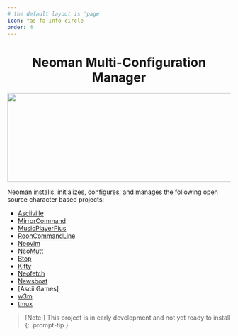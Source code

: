 ```yaml
---
# the default layout is 'page'
icon: fas fa-info-circle
order: 4
---
```


<h1 align="center">Neoman Multi-Configuration Manager</h1>

<div align="center">
<p float="left">
  <img src="https://github.com/doctorfree/neoman/wiki/screenshots/neoman.png" style="width:700px;height:200px;">
</p>
</div>

Neoman installs, initializes, configures, and manages the following
open source character based projects:

- [Asciiville](https://asciiville.dev)
- [MirrorCommand](https://mirrorcommand.dev)
- [MusicPlayerPlus](https://musicplayerplus.dev)
- [RoonCommandLine](https://rooncommand.dev)
- [Neovim](https://neovim.io/)
- [NeoMutt](https://github.com/neomutt/neomutt#readme)
- [Btop](https://github.com/doctorfree/btop#readme)
- [Kitty](https://sw.kovidgoyal.net/kitty)
- [Neofetch](https://github.com/dylanaraps/neofetch)
- [Newsboat](https://newsboat.org)
- [Ascii Games]
- [w3m](https://w3m.sourceforge.net)
- [tmux](https://github.com/tmux/tmux/wiki)

> [Note:] This project is in early development and not yet ready to install
> {: .prompt-tip }
